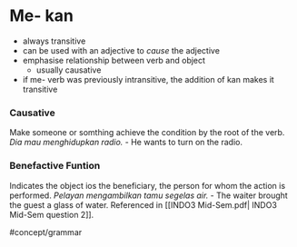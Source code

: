 # Me- kan
- always transitive
- can be used with an adjective to *cause* the adjective
- emphasise relationship between verb and object
	- usually causative
- if me- verb was previously intransitive, the addition of kan makes it transitive

### Causative 
Make someone or somthing achieve the condition by the root of the verb.
*Dia mau menghidupkan radio.* - He wants to turn on the radio.

### Benefactive Funtion
Indicates the object ios the beneficiary,  the person for whom the action is performed.
*Pelayan mengambilkan tamu segelas air.* - The waiter brought the guest a glass of water.
Referenced in [[INDO3 Mid-Sem.pdf| INDO3 Mid-Sem question 2]].

#concept/grammar 
